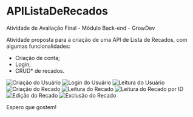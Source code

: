 # APIListaDeRecados
Atividade de Avaliação Final - Módulo Back-end - GrowDev

Atividade proposta para a criação de uma API de Lista de Recados, com algumas funcionalidades:

- Criação de conta;
- Login;
- CRUD* de recados.

<img src="https://github.com/mr-ricardoberti/APIListaDeRecados/blob/main/images/criaUsuario.PNG" alt="Criação do Usuário">
<img src="https://github.com/mr-ricardoberti/APIListaDeRecados/blob/main/images/loginUsuario.PNG" alt="Login do Usuário">
<img src="https://github.com/mr-ricardoberti/APIListaDeRecados/blob/main/images/leUsuario.PNG" alt="Leitura do Usuário">
<img src="https://github.com/mr-ricardoberti/APIListaDeRecados/blob/main/images/criarRecado.PNG" alt="Criação do Recado">
<img src="https://github.com/mr-ricardoberti/APIListaDeRecados/blob/main/images/leRecado.PNG" alt="Leitura do Recado">
<img src="https://github.com/mr-ricardoberti/APIListaDeRecados/blob/main/images/leRecadoPorId.PNG" alt="Leitura do Recado por ID">
<img src="https://github.com/mr-ricardoberti/APIListaDeRecados/blob/main/images/editaRecado.PNG" alt="Edição do Recado">
<img src="https://github.com/mr-ricardoberti/APIListaDeRecados/blob/main/images/deletaRecado.PNG" alt="Exclusão do Recado">

Espero que gostem!
